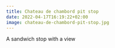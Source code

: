 ```yaml
---
title: Chateau de chambord pit stop
date: 2022-04-17T16:19:22+02:00
image: chateau-de-chambord-pit-stop.jpg
---
```

A sandwich stop with a view 